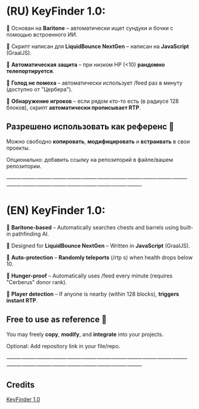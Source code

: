# (RU) KeyFinder 1.0:
🔹 Основан на **Baritone** – автоматически ищет сундуки и бочки с помощью встроенного ИИ.

🔹 Скрипт написан для **LiquidBounce NextGen** – написан на **JavaScript** (GraalJS).

🔹 **Автоматическая защита** – при низком HP (<10) **рандомно телепортируется**.

🔹 **Голод не помеха** – автоматически использует /feed раз в минуту (доступно от "Цербера").

🔹 **Обнаружение игроков** – если рядом кто-то есть (в радиусе 128 блоков), скрипт **автоматически прописывает RTP**.


## Разрешено использовать как референс 🚀

Можно свободно **копировать**, **модифицировать** и **встраивать** в свои проекты.

Опционально: добавить ссылку на репозиторий в файле/вашем репозитории.


⸻⸻⸻⸻⸻⸻⸻⸻⸻⸻⸻⸻⸻⸻⸻⸻⸻⸻⸻⸻⸻


# (EN) KeyFinder 1.0:

🔹 **Baritone-based** – Automatically searches chests and barrels using built-in pathfinding AI.

🔹 Designed for **LiquidBounce NextGen** – Written in **JavaScript** (GraalJS).

🔹 **Auto-protection** – **Randomly teleports** (/rtp s) when health drops below 10.

🔹 **Hunger-proof** – Automatically uses /feed every minute (requires "Cerberus" donor rank).

🔹 **Player detection** – If anyone is nearby (within 128 blocks), **triggers instant RTP**.


## Free to use as reference 🚀

You may freely **copy**, **modify**, and **integrate** into your projects.

Optional: Add repository link in your file/repo.

⸻⸻⸻⸻⸻⸻⸻⸻⸻⸻⸻⸻⸻⸻⸻⸻⸻⸻⸻⸻⸻

## Credits
[KeyFinder 1.0](https://github.com/minecrrrr/AresScripts/blob/main/AresMine-KeyFinder.txt)  
